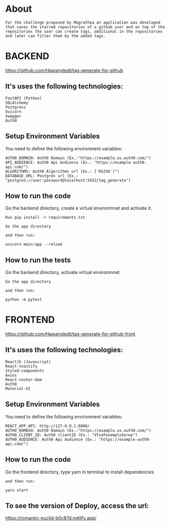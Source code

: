 # About

    For the challenge proposed by Magrathea an application was developed that saves the starred repositories of a github user and on top of the repositories the user can create tags, additional in the repositories and later can filter them by the added tags.

# BACKEND

https://github.com/Hawangledt/tag-generate-for-github
## It's uses the following technologies:

    FastAPI (Python)
    SQLAlchemy
    Postgress
    Uvicorn
    Swagger
    Auth0

## Setup Environment Variables

You need to define the following environment variables:

    AUTH0_DOMAIN: Auth0 Domain (Ex.:"https://example.us.auth0.com/")
    API_AUDIENCE: Auth0 Api Audience (Ex.: "https://example-auth0-api.com/")
    ALGORITHMS: Auth0 Algorithms url (Ex.: ['RS256']")  
    DATABASE_URL: Postgres url (Ex.: "postgres://user:password@localhost:5432/tag_generate")
## How to run the code

Go the backend directory, create a virtual environmnet and activate it.

    Run pip install -r requirements.txt

    Go the app directory

    and then run:

    uvicorn main:app --reload

## How to run the tests

Go the backend directory, activate virtual environmnet.

    Go the app directory

    and then run:

    python -m pytest

# FRONTEND

https://github.com/Hawangledt/tag-generate-for-github-front
## It's uses the following technologies:

    ReactJS (Javascript)
    React-toastify
    Styled-components
    Axios
    React-router-dom
    Auth0
    Material-UI

## Setup Environment Variables

You need to define the following environment variables:

    REACT_APP_API: http://127.0.0.1:8000/
    AUTH0_DOMAIN: Auth0 Domain (Ex.:"https://example.us.auth0.com/")
    AUTH0_CLIENT_ID: Auth0 clientID (Ex.: "dfsdfexemplo3erwe")
    AUTH0_AUDIENCE: Auth0 Api Audience (Ex.: "https://example-auth0-api.com/")

## How to run the code

Go the frontend directory, type yarn in terminal to install dependencies

    and then run:

    yarn start


## To see the version of Deploy, access the url:

https://romantic-euclid-b0c87d.netlify.app/